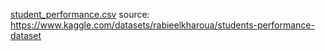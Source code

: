 [student_performance.csv](data/student_performance.csv) source:  
https://www.kaggle.com/datasets/rabieelkharoua/students-performance-dataset
